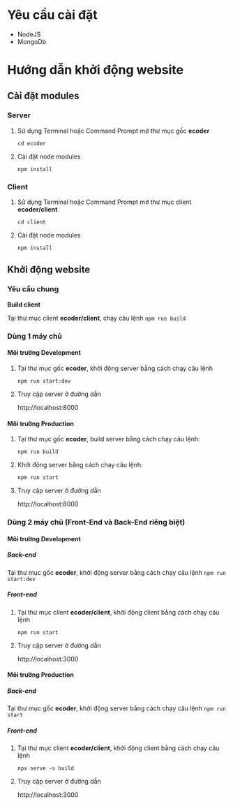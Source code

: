 # Yêu cầu cài đặt

-   NodeJS
-   MongoDb

# Hướng dẫn khởi động website

## Cài đặt modules

### Server

1. Sử dụng Terminal hoặc Command Prompt mở thư mục gốc **ecoder**

    `cd ecoder`

2. Cài đặt node modules

    `npm install`

### Client

1. Sử dụng Terminal hoặc Command Prompt mở thư mục client **ecoder/client**

    `cd client`

2. Cài đặt node modules

    `npm install`

## Khởi động website

### Yêu cầu chung

**Build client**

Tại thư mục client **ecoder/client**, chạy câu lệnh `npm run build`

### Dùng 1 máy chủ

#### Môi trường Development

1. Tại thư mục gốc **ecoder**, khởi động server bằng cách chạy câu lệnh

    `npm run start:dev`

2. Truy cập server ở đường dẫn

    http://localhost:8000

#### Môi trường Production

1. Tại thư mục gốc **ecoder**, build server bằng cách chạy câu lệnh:

    `npm run build`

2. Khởi động server bằng cách chạy câu lệnh:

    `npm run start`

3. Truy cập server ở đường dẫn

    http://localhost:8000

### Dùng 2 máy chủ (Front-End và Back-End riêng biệt)

#### Môi trường Development

##### Back-end

Tại thư mục gốc **ecoder**, khởi động server bằng cách chạy câu lệnh `npm run start:dev`

##### Front-end

1. Tại thư mục client **ecoder/client**, khởi động client bằng cách chạy câu lệnh

    `npm run start`

2. Truy cập server ở đường dẫn

    http://localhost:3000

#### Môi trường Production

##### Back-end

Tại thư mục gốc **ecoder**, khởi động server bằng cách chạy câu lệnh `npm run start`

##### Front-end

1. Tại thư mục client **ecoder/client**, khởi động client bằng cách chạy câu lệnh

    `npx serve -s build`

2. Truy cập server ở đường dẫn

    http://localhost:3000
